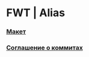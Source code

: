 # FWT | Alias

### [Макет](https://www.figma.com/design/iKIVG6Jkbnfg3Uj7uOm7qb/FWT-%7C-Alias?node-id=2-2&t=NISTJghIUYOHM4nx-1)

### [Соглашение о коммитах](https://teletype.in/@valyushitskiy/conventional-commits)
